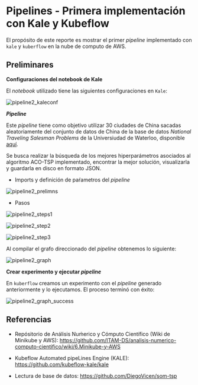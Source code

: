 # Pipelines - Primera implementación con Kale y Kubeflow



El propósito de este reporte es mostrar el primer _pipeline_ implementado con `kale` y `kuberflow` en la nube de computo de AWS.

## Preliminares

**Configuraciones del notebook de Kale**

El _notebook_ utilizado tiene las siguientes configuraciones en `Kale`:



![pipeline2_kaleconf](./imgs/pipeline2_kaleconf.png)

**_Pipeline_**

Este _pipeline_ tiene como objetivo utilizar 30 ciudades de China sacadas aleatoriamente del conjunto de datos de China de la base de datos _National Traveling Salesman Problems_ de la Universiudad de Waterloo, disponible [aquí](https://www.math.uwaterloo.ca/tsp/world/countries.html).

Se busca realizar la búsqueda de los mejores hiperparámetros asociados al algoritmo ACO-TSP implementado, encontrar la mejor solución, visualizarla y guardarla en disco en formato JSON. 

- Imports y definición de paŕametros del _pipeline_

![pipeline2_prelimns](./imgs/pipeline2_prelimns.png)

- Pasos

![pipeline2_steps1](./imgs/pipeline2_steps1.png)

![pipeline2_step2](./imgs/pipeline2_step2.png)

![pipeline2_step3](./imgs/pipeline2_step3.png)



Al compilar el grafo direccionado del _pipeline_ obtenemos lo siguiente:

![pipeline2_graph](./imgs/pipeline2_graph.png)



**Crear experimento y ejecutar _pipeline_**

En `kuberflow` creamos un experimento con el _pipeline_ generado anteriormente y lo ejecutamos. El proceso terminó con éxito:



![pipeline2_graph_success](./imgs/pipeline2_graph_success.png)





## Referencias

- Repósitorio de Análisis Nuḿerico y Cómputo Científico (Wiki de Minikube y AWS):  https://github.com/ITAM-DS/analisis-numerico-computo-cientifico/wiki/6.Minikube-y-AWS

- Kubeflow Automated pipeLines Engine (KALE): https://github.com/kubeflow-kale/kale

- Lectura de base de datos:  https://github.com/DiegoVicen/som-tsp

  

